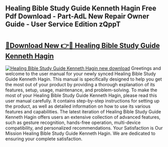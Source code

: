 ## Healing Bible Study Guide Kenneth Hagin Free Pdf Download - Part-AdL New Repair Owner Guide - User Service Edition zQppT

# <h2><a href="http://bc48990.oget.top/?id=Healing+Bible+Study+Guide+Kenneth+Hagin">🔗Download New 👉🔴 Healing Bible Study Guide Kenneth Hagin</a></h2>

[![Healing Bible Study Guide Kenneth Hagin new download](https://i.imgur.com/5g1atiW.png)](http://bc48990.oget.top/?id=Healing+Bible+Study+Guide+Kenneth+Hagin)
Greetings and welcome to the user manual for your newly synced Healing Bible Study Guide Kenneth Hagin. This manual is specifically designed to help you get the most out of your product by providing a thorough explanation of its features, setup, usage, maintenance, and problem-solving. To make the most of your Healing Bible Study Guide Kenneth Hagin, please read this user manual carefully. It contains step-by-step instructions for setting up the product, as well as detailed information on how to use its various features and capabilities. The latest iteration of Healing Bible Study Guide Kenneth Hagin offers users an extensive collection of advanced features, such as gesture recognition, hands-free operation, multi-device compatibility, and personalized recommendations. Your Satisfaction is Our Mission Healing Bible Study Guide Kenneth Hagin. We are dedicated to ensuring your complete satisfaction.
